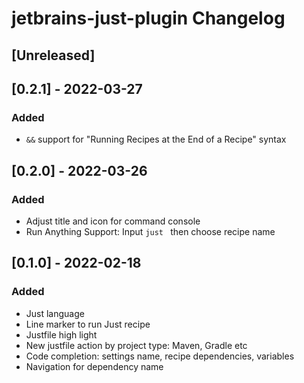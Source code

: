 <!-- Keep a Changelog guide -> https://keepachangelog.com -->

# jetbrains-just-plugin Changelog

## [Unreleased]

## [0.2.1] - 2022-03-27

### Added

-  `&&` support for "Running Recipes at the End of a Recipe" syntax 

## [0.2.0] - 2022-03-26

### Added

- Adjust title and icon for command console
- Run Anything Support:  Input `just ` then choose recipe name

## [0.1.0] - 2022-02-18

### Added

- Just language
- Line marker to run Just recipe
- Justfile high light
- New justfile action by project type: Maven, Gradle etc
- Code completion: settings name, recipe dependencies, variables
- Navigation for dependency name
